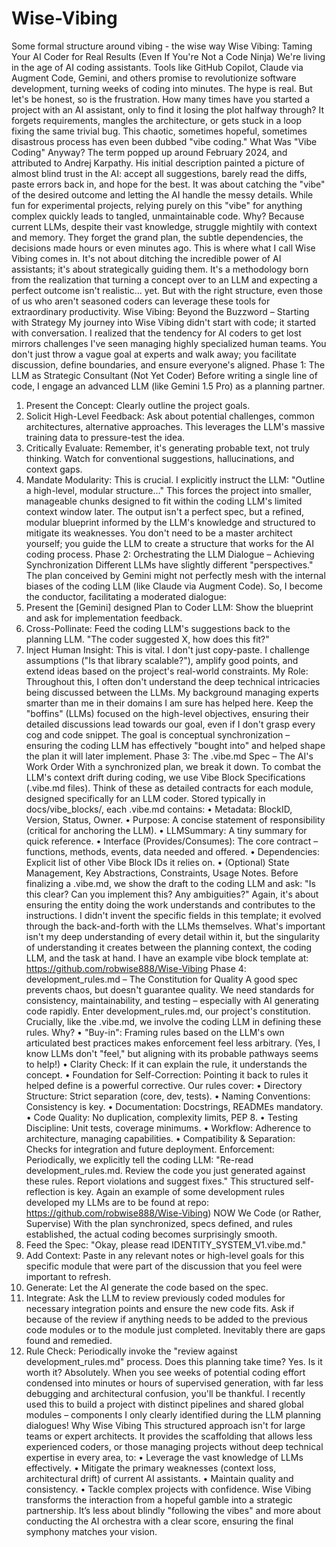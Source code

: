 # Wise-Vibing
Some formal structure around vibing - the wise way
Wise Vibing: Taming Your AI Coder for Real Results (Even If You're Not a Code Ninja)
We're living in the age of AI coding assistants. Tools like GitHub Copilot, Claude via Augment Code, Gemini, and others promise to revolutionize software development, turning weeks of coding into minutes. The hype is real. But let's be honest, so is the frustration.
How many times have you started a project with an AI assistant, only to find it losing the plot halfway through? It forgets requirements, mangles the architecture, or gets stuck in a loop fixing the same trivial bug. This chaotic, sometimes hopeful, sometimes disastrous process has even been dubbed "vibe coding."
What Was "Vibe Coding" Anyway?
The term popped up around February 2024, and attributed to Andrej Karpathy. His initial description painted a picture of almost blind trust in the AI: accept all suggestions, barely read the diffs, paste errors back in, and hope for the best. It was about catching the "vibe" of the desired outcome and letting the AI handle the messy details.
While fun for experimental projects, relying purely on this "vibe" for anything complex quickly leads to tangled, unmaintainable code. Why? Because current LLMs, despite their vast knowledge, struggle mightily with context and memory. They forget the grand plan, the subtle dependencies, the decisions made hours or even minutes ago.
This is where what I call Wise Vibing comes in. It's not about ditching the incredible power of AI assistants; it's about strategically guiding them. It's a methodology born from the realization that turning a concept over to an LLM and expecting a perfect outcome isn't realistic... yet. But with the right structure, even those of us who aren't seasoned coders can leverage these tools for extraordinary productivity.
Wise Vibing: Beyond the Buzzword – Starting with Strategy
My journey into Wise Vibing didn't start with code; it started with conversation. I realized that the tendency for AI coders to get lost mirrors challenges I've seen managing highly specialized human teams. You don't just throw a vague goal at experts and walk away; you facilitate discussion, define boundaries, and ensure everyone's aligned.
Phase 1: The LLM as Strategic Consultant (Not Yet Coder)
Before writing a single line of code, I engage an advanced LLM (like Gemini 1.5 Pro) as a planning partner.
1.	Present the Concept: Clearly outline the project goals.
2.	Solicit High-Level Feedback: Ask about potential challenges, common architectures, alternative approaches. This leverages the LLM's massive training data to pressure-test the idea.
3.	Critically Evaluate: Remember, it's generating probable text, not truly thinking. Watch for conventional suggestions, hallucinations, and context gaps.
4.	Mandate Modularity: This is crucial. I explicitly instruct the LLM: "Outline a high-level, modular structure..." This forces the project into smaller, manageable chunks designed to fit within the coding LLM's limited context window later.
The output isn't a perfect spec, but a refined, modular blueprint informed by the LLM's knowledge and structured to mitigate its weaknesses. You don't need to be a master architect yourself; you guide the LLM to create a structure that works for the AI coding process.
Phase 2: Orchestrating the LLM Dialogue – Achieving Synchronization
Different LLMs have slightly different "perspectives." The plan conceived by Gemini might not perfectly mesh with the internal biases of the coding LLM (like Claude via Augment Code).
So, I become the conductor, facilitating a moderated dialogue:
1.	Present the [Gemini] designed Plan to Coder LLM: Show the blueprint and ask for implementation feedback.
2.	Cross-Pollinate: Feed the coding LLM's suggestions back to the planning LLM. "The coder suggested X, how does this fit?"
3.	Inject Human Insight: This is vital. I don't just copy-paste. I challenge assumptions ("Is that library scalable?"), amplify good points, and extend ideas based on the project's real-world constraints.
My Role: Throughout this, I often don't understand the deep technical intricacies being discussed between the LLMs. My background managing experts smarter than me in their domains I am sure has helped here. Keep the "boffins" (LLMs) focused on the high-level objectives, ensuring their detailed discussions lead towards our goal, even if I don't grasp every cog and code snippet. The goal is conceptual synchronization – ensuring the coding LLM has effectively "bought into" and helped shape the plan it will later implement.
Phase 3: The .vibe.md Spec – The AI's Work Order
With a synchronized plan, we break it down. To combat the LLM's context drift during coding, we use Vibe Block Specifications (.vibe.md files). Think of these as detailed contracts for each module, designed specifically for an LLM coder.
Stored typically in docs/vibe_blocks/, each .vibe.md contains:
•	Metadata: BlockID, Version, Status, Owner.
•	Purpose: A concise statement of responsibility (critical for anchoring the LLM).
•	LLMSummary: A tiny summary for quick reference.
•	Interface (Provides/Consumes): The core contract – functions, methods, events, data needed and offered.
•	Dependencies: Explicit list of other Vibe Block IDs it relies on.
•	(Optional) State Management, Key Abstractions, Constraints, Usage Notes.
Before finalizing a .vibe.md, we show the draft to the coding LLM and ask: "Is this clear? Can you implement this? Any ambiguities?" Again, it's about ensuring the entity doing the work understands and contributes to the instructions.
I didn't invent the specific fields in this template; it evolved through the back-and-forth with the LLMs themselves. What's important isn't my deep understanding of every detail within it, but the singularity of understanding it creates between the planning context, the coding LLM, and the task at hand.
I have an example vibe block template at: https://github.com/robwise888/Wise-Vibing
Phase 4: development_rules.md – The Constitution for Quality
A good spec prevents chaos, but doesn't guarantee quality. We need standards for consistency, maintainability, and testing – especially with AI generating code rapidly.
Enter development_rules.md, our project's constitution. Crucially, like the .vibe.md, we involve the coding LLM in defining these rules.
Why?
•	"Buy-in": Framing rules based on the LLM's own articulated best practices makes enforcement feel less arbitrary. (Yes, I know LLMs don't "feel," but aligning with its probable pathways seems to help!)
•	Clarity Check: If it can explain the rule, it understands the concept.
•	Foundation for Self-Correction: Pointing it back to rules it helped define is a powerful corrective.
Our rules cover:
•	Directory Structure: Strict separation (core, dev, tests).
•	Naming Conventions: Consistency is key.
•	Documentation: Docstrings, READMEs mandatory.
•	Code Quality: No duplication, complexity limits, PEP 8.
•	Testing Discipline: Unit tests, coverage minimums.
•	Workflow: Adherence to architecture, managing capabilities.
•	Compatibility & Separation: Checks for integration and future deployment.
Enforcement: Periodically, we explicitly tell the coding LLM: "Re-read development_rules.md. Review the code you just generated against these rules. Report violations and suggest fixes." This structured self-reflection is key.
Again an example of some development rules developed my LLMs are to be found at  repo: https://github.com/robwise888/Wise-Vibing)
NOW We Code (or Rather, Supervise)
With the plan synchronized, specs defined, and rules established, the actual coding becomes surprisingly smooth.
1.	Feed the Spec: "Okay, please read IDENTITY_SYSTEM_V1.vibe.md."
2.	Add Context: Paste in any relevant notes or high-level goals for this specific module that were part of the discussion that you feel were important to refresh.
3.	Generate: Let the AI generate the code based on the spec.
4.	Integrate: Ask the LLM to review previously coded modules for necessary integration points and ensure the new code fits. Ask if because of the review if anything needs to be added to the previous code modules or to the module just completed. Inevitably there are gaps found and remedied.
5.	Rule Check: Periodically invoke the "review against development_rules.md" process.
Does this planning take time? Yes. Is it worth it? Absolutely. When you see weeks of potential coding effort condensed into minutes or hours of supervised generation, with far less debugging and architectural confusion, you'll be thankful. I recently used this to build a project with distinct pipelines and shared global modules – components I only clearly identified during the LLM planning dialogues!
Why Wise Vibing 
This structured approach isn't for large teams or expert architects. It provides the scaffolding that allows less experienced coders, or those managing projects without deep technical expertise in every area, to:
•	Leverage the vast knowledge of LLMs effectively.
•	Mitigate the primary weaknesses (context loss, architectural drift) of current AI assistants.
•	Maintain quality and consistency.
•	Tackle complex projects with confidence.
Wise Vibing transforms the interaction from a hopeful gamble into a strategic partnership. It’s less about blindly "following the vibes" and more about conducting the AI orchestra with a clear score, ensuring the final symphony matches your vision.

